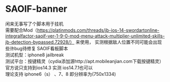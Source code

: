 # SAOIF-banner
闲来无事写了个脚本用于挂机  
需要配合Mod（https://platinmods.com/threads/jb-ios-14-swordartonline-integralfactor-saoif-ver-1-9-0-mod-menu-attack-multiplier-unlimited-skills-jb-detection-bypassed.72928/） 来使用，
实测根据敌人位置不同可能会出现些许bug待修复
SAOIF看板脚本  
测试机型：iphone8 jailbreak  
测试平台：按键精灵（cydia添加源http://apt.mobileanjian.com下载按键精灵） 官方说只支持到ios14.3 实测 ios14.7.1也可以  
理论支持 iphone6（s） 、7、8 即分辨率为(750x1334)  
